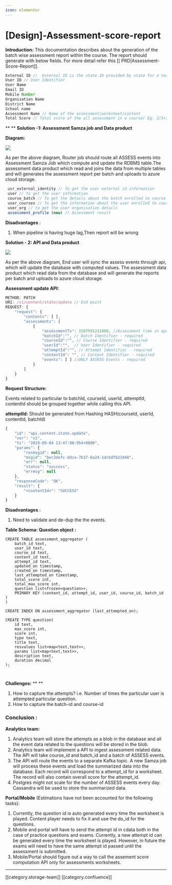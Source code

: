 ```yaml
---
icon: elementor
---
```


# \[Design]-Assessment-score-report

**Introduction:** This documentation describes about the generation of the batch wise assessment report within the course. The report should generate with below fields. For more detail refer this \[\[ PRD|Assessment-Score-Report]].

```js
External ID //  External ID is the state ID provided by state for a teacher
User ID // User Identifier
User Name 
Email ID
Mobile Number
Organisation Name
District Name
School name 
Assessment Name // Name of the assessment/worksheet/content 
Total Score // Total score of the all assessment in a course( Eg: 2/3+3/4+2/3=7/10 )
```

\*\* \*\* **Solution -1: Assessment Samza job and Data product**

**Diagram:**

![](<../../../../.gitbook/assets/Screenshot 2019-08-26 at 6.01.37 PM.png>)

As per the above diagram, Router job should route all ASSESS events into Assessment Samza Job which compute and update the RDBMS table.The assessment data product which read and joins the data from multiple tables and will generates the assessment report per batch and uploads to azure cloud storage.

```js
 usr_external_identity // To get the user external id information
 user // to get the user information
 course_batch // To get the details about the batch enrolled to course
 user_courses // To get the information about the user enrolled to courses
 user_org // to get the user organisation details
 assessment_profile (new) // Assessment result
```

**Disadvantages** :

1. When pipeline is having huge lag,Then report will be wrong  &#x20;

**Solution - 2: API and Data product**

![](<../../../../.gitbook/assets/Screenshot 2019-08-27 at 11.31.56 AM.png>)

As per the above diagram, End user will sync the assess events through api, which will update the database with computed values. The assessment data product which read data from the database and will generate the reports per batch and uploads to azure cloud storage.

**Assessment update API:**

```js
METHOD: PATCH 
URI: /v1/content/state/update // End point
REQUEST: {
    "request": {
        "contents": [ ],
        "assessments": [
            {
 				"assessmentTs": 1567591211000, //Assessment time in epoch
                "batchId":"", // Batch Identifier - required
				"courseId":"", // Course Identifier - required
	  			"userId":"",  // User Identifier - required
	  			"attemptId":"", // Attempt Identifier - required
	  			"contentId": "", // Content Identifier - required
                "events": [ ] //ONLY ASSESS Events - required
            }
        ]
    }
}
```

**Request Structure:**

Events related to particular to batchId, courseId, userId, attemptId, contentId should be grouped together while calling this API.

**attemptId:** Should be generated from Hashing HASH(courseId, userId, contentId, batchId)

```js
{
    "id": "api.content.state.update",
    "ver": "v1",
    "ts": "2019-09-04 12:47:08:954+0000",
    "params": {
        "resmsgid": null,
        "msgid": "bec2defc-ddca-7b37-6a24-1dcbdfb23d48",
        "err": null,
        "status": "success",
        "errmsg": null
    },
    "responseCode": "OK",
    "result": {
        "<contentId>": "SUCCESS"
    }
}
```

**Disadvantages** :

1. Need to validate and de-dup the the events.

**Table Schema:** **Question object :**

```
CREATE TABLE assessment_aggregator (
    batch_id text,
    user_id text,
    course_id text,
    content_id text,
    attempt_id text,
    updated_on timestamp,
    created_on timestamp,
    last_attempted_on timestamp,
    total_score int,
    total_max_score int,
    question list<frozen<question>>,
    PRIMARY KEY (content_id, attempt_id, user_id, course_id, batch_id )
)

CREATE INDEX ON assessment_aggregator (last_attempted_on);

CREATE TYPE question(
    id text,
    max_score int,
    score int,
    type text,
    title text,
    resvalues list<map<text,text>>,
    params list<map<text,text>>,
    description text,
    duration decimal
);



```

**Challenges:** \*\* \*\*

1. How to capture the attempts? i.e. Number of times the particular user is attempted particular question.&#x20;
2. How to capture the batch-id and course-id

### **Conclusion** :

**Analytics team:**

1. Analytics team will store the attempts as a blob in the database and all the event data related to the questions will be stored in the blob.
2. Analytics team will implement a API to ingest assessment related data. The API will take course\_id and batch\_id and a batch of ASSESS events.
3. The API will route the events to a separate Kafka topic. A new Samza job will process these events and load the summarized data into the database. Each record will correspond to a attempt\_id for a worksheet. The record will also contain overall score for the attempt\_id.
4. Postgres might not scale for the number of ASSESS events every day. Cassandra will be used to store the summarized data.

**Portal/Mobile** (Estimations have not been accounted for the following tasks):

1. Currently, the question id is auto generated every time the worksheet is played. Content player needs to fix it and use the do\_id for the questions.
2. Mobile and portal will have to send the attempt id in cdata both in the case of practice questions and exams. Currently, a new attempt id can be generated every time the worksheet is played. However, in future the exams will need to have the same attempt id passed until the assessment is submitted.
3. Mobile/Portal should figure out a way to call the assement score computation API only for assessments worksheets.

***

\[\[category.storage-team]] \[\[category.confluence]]
